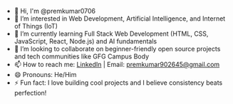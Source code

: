 - 👋 Hi, I'm @premkumar0706
- 👀 I’m interested in Web Development, Artificial Intelligence, and Internet of Things (IoT)
- 🌱 I’m currently learning Full Stack Web Development (HTML, CSS, JavaScript, React, Node.js) and AI fundamentals
- 💞️ I’m looking to collaborate on beginner-friendly open source projects and tech communities like GFG Campus Body
- 📫 How to reach me: [LinkedIn](https://www.linkedin.com/in/premm-kumar) | Email: premkumar902645@gmail.com
- 😄 Pronouns: He/Him
- ⚡ Fun fact: I love building cool projects and I believe consistency beats perfection!


<!---
premkumar0706/premkumar0706 is a ✨ special ✨ repository because its `README.md` (this file) appears on your GitHub profile.
You can click the Preview link to take a look at your changes.
--->
